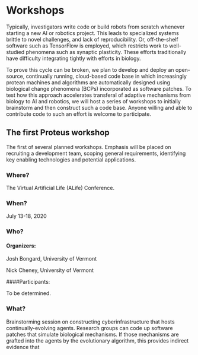 # Workshops

Typically, investigators write code or build robots from scratch
whenever starting a new AI or robotics project.
This leads to specialized systems
brittle to novel challenges, and lack of reproducibility.
Or, off-the-shelf software such as TensorFlow is employed, which restricts
work to well-studied phenomena such as synaptic plasticity.
These efforts traditionally have difficulty integrating tightly with efforts in biology. 

To prove this cycle can be broken, we plan to develop and deploy an open-source, continually running, cloud-based code base in which increasingly protean machines and algorithms are automatically designed using biological change phenomena (BCPs) incorporated as software patches.
To test how this approach accelerates transferal of
adaptive mechanisms from biology to AI and robotics, we will host a series of workshops to initially brainstorm and then construct such a code base. Anyone willing and able to contribute code to such an effort is welcome to participate.

## The first Proteus workshop

The first of several planned workshops. Emphasis will be placed on recruiting a development team, scoping general requirements, identifying key enabling technologies and potential applications.

### Where? 
The Virtual Artificial Life (ALife) Conference.

### When?
July 13-18, 2020

### Who?

#### Organizers: 

Josh Bongard, University of Vermont
            
Nick Cheney, University of Vermont

####Participants: 

To be determined.

### What?
Brainstorming session on constructing cyberinfrastructure that hosts continually-evolving agents. Research groups can code up software patches that simulate biological mechanisms. If those mechanisms are grafted into the agents by the evolutionary algorithm, this provides indirect evidence that 
